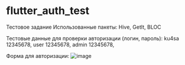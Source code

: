# flutter_auth_test

Тестовое задание
Использованные пакеты:
Hive, GetIt, BLOC

Тестовые данные для проверки авторизации (логин, пароль): 
 ku4sa 12345678,
 user  12345678,
 admin 12345678,


Форма для авторизации: 
![image](https://github.com/ku4sa/flutter_auth_test/assets/118362144/134e0ef5-afcb-43f3-ae11-83121474f593)

